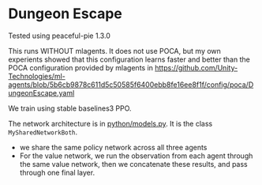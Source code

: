 # Dungeon Escape

Tested using peaceful-pie 1.3.0

This runs WITHOUT mlagents. It does not use POCA, but my own experients showed that this configuration learns faster and better than the POCA configuration provided by mlagents in https://github.com/Unity-Technologies/ml-agents/blob/5b6cb9878c611d5c50585f6400ebb8fe16ee8f1f/config/poca/DungeonEscape.yaml

We train using stable baselines3 PPO.

The network architecture is in [python/models.py](python/models.py). It is the class `MySharedNetworkBoth`.
- we share the same policy network across all three agents
- For the value network, we run the observation from each agent through the same value network, then we concatenate these results, and pass through one final layer.

